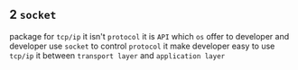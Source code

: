 ## 2 `socket` 
package for `tcp/ip` 
it isn't `protocol`
it is `API` which `os` offer to developer and developer use `socket` to control `protocol` 
it make developer easy to use `tcp/ip` 
it between `transport layer` and `application layer` 
